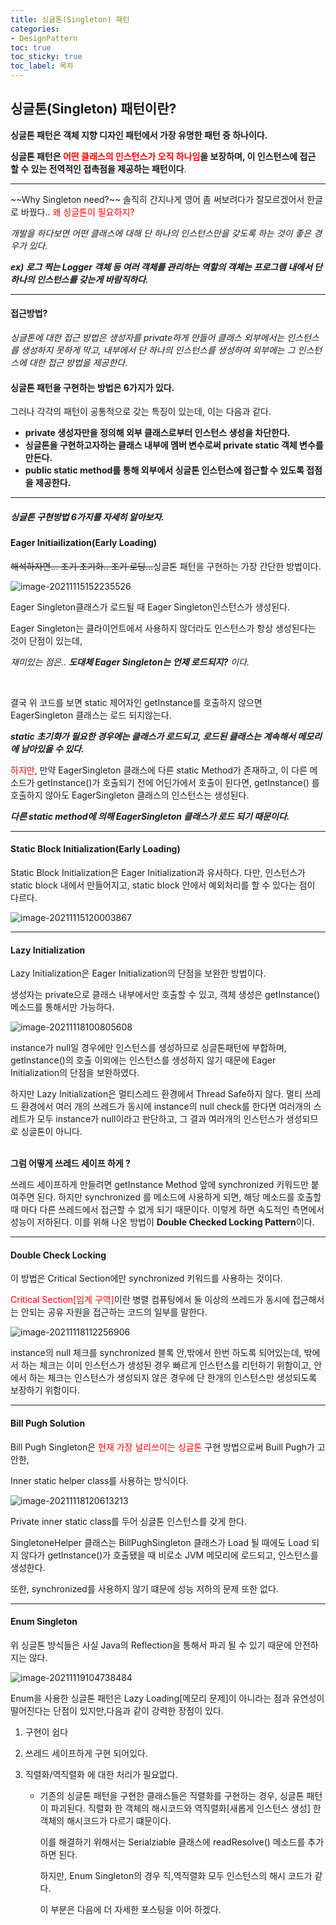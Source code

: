 ```yaml
---
title: 싱글톤(Singleton) 패턴
categories:
- DesignPattern
toc: true
toc_sticky: true
toc_label: 목차
---
```




## 싱글톤(Singleton) 패턴이란?

**싱글톤 패턴은 객체 지향 디자인 패턴에서 가장 유명한 패턴 중 하나이다.**

**싱글톤 패턴은 <span style="color:red">어떤 클래스의 인스턴스가 오직 하나임</span>을 보장하며, 이 인스턴스에 접근 할 수 있는 전역적인 접촉점을 제공하는 패턴이다**.

<hr>
~~Why Singleton need?~~  솔직히 간지나게 영어 좀 써보려다가 잘모르겠어서 한글로 바꿨다.. <span style="color:red;">왜 싱글톤이 필요하지?</span>

*개발을 하다보면 어떤 클래스에 대해 단 하나의 인스턴스만을 갖도록 하는 것이 좋은 경우가 있다.*

***ex) 로그 찍는 Logger 객체 등 여러 객체를 관리하는 역할의 객체는 프로그램 내에서 단 하나의 인스턴스를 갖는게 바람직하다.***



<hr>

#### 접근방법?

*싱글톤에 대한 접근 방법은 생성자를 private하게 만들어 클래스 외부에서는 인스턴스를 생성하지 못하게 막고, 내부에서 단 하나의 인스턴스를 생성하여 외부에는 그 인스턴스에 대한 접근 방법을 제공한다.*



#### 싱글톤 패턴을 구현하는 방법은 6가지가 있다.

그러나 각각의 패턴이 공통적으로 갖는 특징이 있는데, 이는 다음과 같다.

* **private 생성자만을 정의해 외부 클래스로부터 인스턴스 생성을 차단한다.**
* **싱글톤을 구현하고자하는 클래스 내부에 멤버 변수로써 private static 객체 변수를 만든다.**
* **public static method를 통해 외부에서 싱글톤 인스턴스에 접근할 수 있도록 접점을 제공한다.**



<hr>

##### 싱글톤 구현방법 6가지를 자세히 알아보자.

#### Eager Initiailization(Early Loading)

~~해석하자면... 조기 초기화.. 조기 로딩...~~싱글톤 패턴을 구현하는 가장 간단한 방법이다.

![image-20211115152235526](../../assets/images/2021-11-15-Singleton/image-20211115152235526.png)

Eager Singleton클래스가 로드될 때 Eager Singleton인스턴스가 생성된다. 

Eager Singleton는 클라이언트에서 사용하지 않더라도 인스턴스가 항상 생성된다는 것이 단점이 있는데, 

*재미있는 점은.. **도대체 Eager Singleton는 언제 로드되지?** 이다.* 

<br>

결국 위 코드를 보면 static 제어자인 getInstance를 호출하지 않으면 EagerSingleton 클래스는 로드 되지않는다. 

***static 초기화가 필요한 경우에는 클래스가 로드되고, 로드된 클래스는 계속해서 메모리에 남아있을 수 있다.***

<span style="color:red;">하지만</span>, 만약 EagerSingleton 클래스에 다른 static Method가 존재하고, 이 다른 메소드가 getInstance()가 호출되기 전에 어딘가에서 호출이 된다면, getInstance() 를 호출하지 않아도 EagerSingleton 클래스의 인스턴스는 생성된다.

***다른 static method에 의해 EagerSingleton 클래스가 로드 되기 때문이다.***

<hr>

#### Static Block Initialization(Early Loading)	

Static Block Initialization은 Eager Initialization과 유사하다. 다만, 인스턴스가 static block 내에서 만들어지고, static block 안에서 예외처리를 할 수 있다는 점이 다르다.

![image-20211115120003867](../../assets/images/2021-11-15-Singleton/image-20211115120003867.png)



<hr>

#### Lazy Initialization

Lazy Initialization은 Eager Initialization의 단점을 보완한 방법이다. 

생성자는 private으로 클래스 내부에서만 호출할 수 있고, 객체 생성은 getInstance() 메소드를 통해서만 가능하다.

![image-20211118100805608](../../assets/images/2021-11-15-Singleton/image-20211118100805608.png)

instance가 null일 경우에만 인스턴스를 생성하므로 싱글톤패턴에 부합하며, getInstance()의 호출 이외에는 인스턴스를 생성하지 않기 때문에 Eager Initialization의 단점을 보완하였다.

하지만 Lazy Initialization은 멀티스레드 환경에서 Thread Safe하지 않다. 멀티 쓰레드 환경에서 여러 개의 쓰레드가 동시에 instance의 null check를 한다면 여러개의 스레트가 모두 instance가 null이라고 판단하고, 그 결과 여러개의 인스턴스가 생성되므로 싱글톤이 아니다.

<br>**그럼 어떻게 쓰레드 세이프 하게 ?**

쓰레드 세이프하게 만들려면 getInstance Method 앞에 synchronized 키워드만 붙여주면 된다. 하지만 synchronized 를 메소드에 사용하게 되면, 해당 메소드를 호출할 때 마다 다른 쓰레드에서 접근할 수 없게 되기 때문이다.  이렇게 하면 속도적인 측면에서 성능이 저하된다. 이를 위해 나온 방법이 **Double Checked Locking Pattern**이다.

<hr>

#### Double Check Locking

이 방법은 Critical Section에만 synchronized 키워드를 사용하는 것이다.

<span style="color:red;">Critical Section[임계 구역]</span>이란 병렬 컴퓨팅에서 둘 이상의 쓰레드가 동시에 접근해서는 안되는 공유 자원을 접근하는 코드의 일부를 말한다.

![image-20211118112256906](../../assets/images/2021-11-15-Singleton/image-20211118112256906.png)

instance의 null 체크를 synchronized 블록 안,밖에서 한번 하도록 되어있는데, 밖에서 하는 체크는 이미 인스턴스가 생성된 경우 빠르게 인스턴스를 리턴하기 위함이고, 안에서 하는 체크는 인스턴스가 생성되지 않은 경우에 단 한개의 인스턴스만 생성되도록 보장하기 위함이다.

<hr>

#### Bill Pugh Solution

Bill Pugh Singleton은 <span style="color:red;">현재 가장 널리쓰이는 싱글톤</span> 구현 방법으로써 Buill Pugh가 고안한,

Inner static helper class를 사용하는 방식이다.

![image-20211118120613213](../../assets/images/2021-11-15-Singleton/image-20211118120613213.png)



Private inner static class를 두어 싱글톤 인스턴스를 갖게 한다.

SingletoneHelper 클래스는 BillPughSingleton 클래스가 Load 될 때에도 Load 되지 않다가 getInstance()가 호출됐을 때 비로소 JVM 메모리에 로드되고, 인스턴스를 생성한다.

또한, synchronized를 사용하지 않기 떄문에 성능 저하의 문제 또한 없다.

<hr>

#### Enum Singleton

위 싱글톤 방식들은 사실 Java의 Reflection을 통해서 파괴 될 수 있기 때문에 안전하지는 않다.

![image-20211119104738484](../../assets/images/2021-11-15-Singleton/image-20211119104738484.png)

Enum을 사용한 싱글톤 패턴은 Lazy Loading[메모리 문제]이 아니라는 점과 유연성이 떨어진다는 단점이 있지만,다음과 같이 강력한 장점이 있다.

1. 구현이 쉽다

2. 쓰레드 세이프하게 구현 되어있다.

3. 직렬화/역직렬화 에 대한 처리가 필요없다.

   * 기존의 싱글톤 패턴을 구현한 클래스들은 직렬화를 구현하는 경우, 싱글톤 패턴이 파괴된다.	직렬화 한 객체의 해시코드와 역직렬화[새롭게 인스턴스 생성] 한 객체의 해시코드가 다르기 떄문이다.

     이를 해결하기 위해서는 Serialziable 클래스에 readResolve() 메소드를 추가하면 된다. 

     하지만, Enum Singleton의 경우 직,역직렬화 모두 인스턴스의 해시 코드가 같다.

     이 부분은 다음에 더 자세한 포스팅을 이어 하겠다.
